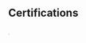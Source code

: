 ## Certifications

<div align="left">

<p align="left">
  <a href="https://lpi.org/verify/LPI000423983/mbdrzy6994">
    <img src="https://github.com/benweston/benweston/blob/main/img/linux-essentials.png"
      width="2.83" height="2.69"
        alt="Linux Essentials Icon">
  </a>

</div>

<!--
**benweston/benweston** is a ✨ _special_ ✨ repository because its `README.md` (this file) appears on your GitHub profile.

Here are some ideas to get you started:

- 🔭 I’m currently working on ...
- 🌱 I’m currently learning ...
- 👯 I’m looking to collaborate on ...
- 🤔 I’m looking for help with ...
- 💬 Ask me about ...
- 📫 How to reach me: ...
- 😄 Pronouns: ...
- ⚡ Fun fact: ...
-->
